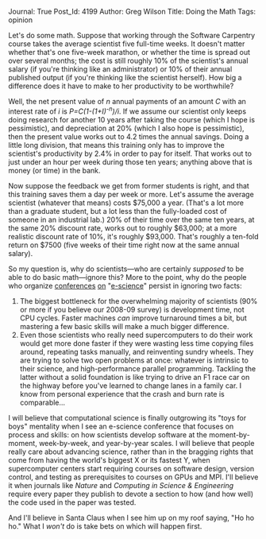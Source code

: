 Journal: True
Post_Id: 4199
Author: Greg Wilson
Title: Doing the Math
Tags: opinion

<p>Let's do some math. Suppose that working through the Software Carpentry course takes the average scientist five full-time weeks. It doesn't matter whether that's one five-week marathon, or whether the time is spread out over several months; the cost is still roughly 10% of the scientist's annual salary (if you're thinking like an administrator) or 10% of their annual published output (if you're thinking like the scientist herself). How big a difference does it have to make to her productivity to be worthwhile?</p>
<p>Well, the net present value of <em>n</em> annual payments of an amount <em>C</em> with an interest rate of <em>i</em> is <em>P=C(1-(1+I)<sup>-n</sup>)/i</em>. If we assume our scientist only keeps doing research for another 10 years after taking the course (which I hope is pessimistic), and depreciation at 20% (which I also hope is pessimistic), then the present value works out to 4.2 times the annual savings. Doing a little long division, that means this training only has to improve the scientist's productivity by 2.4% in order to pay for itself. That works out to just under an hour per week during those ten years; anything above that is money (or time) in the bank.</p>
<p>Now suppose the feedback we get from former students is right, and that this training saves them a day per week or more. Let's assume the average scientist (whatever that means) costs $75,000 a year. (That's a lot more than a graduate student, but a lot less than the fully-loaded cost of someone in an industrial lab.) 20% of their time over the same ten years, at the same 20% discount rate, works out to roughly $63,000; at a more realistic discount rate of 10%, it's roughly $93,000. That's roughly a ten-fold return on $7500 (five weeks of their time right now at the same annual salary).</p>
<p>So my question is, why do scientists&mdash;who are certainly <em>supposed</em> to be able to do basic math&mdash;ignore this? More to the point, why do the people who organize <a href="http://www.allhands.org.uk/">conferences</a> <a href="http://conference.eresearch.edu.au/participate/">on</a> "<a href="http://www.ci.uchicago.edu/D3Science/">e-science</a>" persist in ignoring two facts:</p>
<ol>
<li>The biggest bottleneck for the overwhelming majority of scientists (90% or more if you believe our 2008-09 survey) is development time, not CPU cycles. Faster machines <em>can</em> improve turnaround times a bit, but mastering a few basic skills will make a much bigger difference.</li>
<li>Even those scientists who really need supercomputers to do their work would get more done faster if they were wasting less time copying files around, repeating tasks manually, and reinventing sundry wheels. They are trying to solve two open problems at once: whatever is intrinsic to their science, and high-performance parallel programming. Tackling the latter without a solid foundation is like trying to drive an F1 race car on the highway before you've learned to change lanes in a family car. I know from personal experience that the crash and burn rate is comparable...</li>
</ol>
<p>I will believe that computational science is finally outgrowing its "toys for boys" mentality when I see an e-science conference that focuses on process and skills: on how scientists develop software at the moment-by-moment, week-by-week, and year-by-year scales. I will believe that people really care about advancing science, rather than in the bragging rights that come from having the world's biggest X or its fastest Y, when supercomputer centers start requiring courses on software design, version control, and testing as prerequisites to courses on GPUs and MPI. I'll believe it when journals like <cite>Nature</cite> and <cite>Computing in Science &amp; Engineering</cite> require every paper they publish to devote a section to how (and how well) the code used in the paper was tested.</p>
<p>And I'll believe in Santa Claus when I see him up on my roof saying, "Ho ho ho." What I <em>won't</em> do is take bets on which will happen first.</p>
